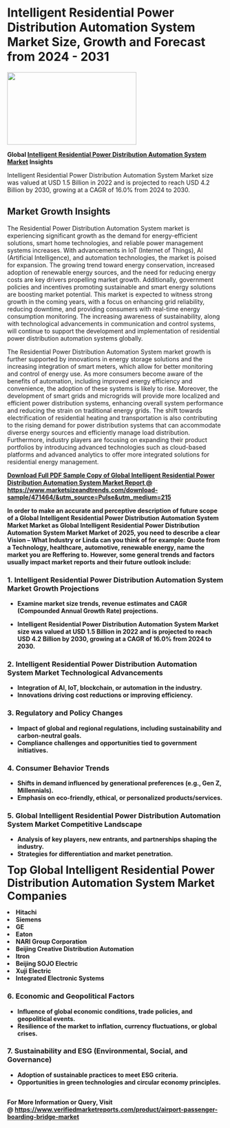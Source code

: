 <H1>Intelligent Residential Power Distribution Automation System Market Size, Growth and Forecast from 2024 - 2031</H1><img class="aligncenter size-medium wp-image-584254" src="https://thirdeyenews.in/wp-content/uploads/2024/09/Global-Market-Research-300x168.jpeg" alt="" width="300" height="168" /><p><strong>Global&nbsp;<a href="https://www.marketsizeandtrends.com/download-sample/471464/&amp;utm_source=Pulse&amp;utm_medium=215">Intelligent Residential Power Distribution Automation System Market</a> Insights</strong></p><p>Intelligent Residential Power Distribution Automation System Market size was valued at USD 1.5 Billion in 2022 and is projected to reach USD 4.2 Billion by 2030, growing at a CAGR of 16.0% from 2024 to 2030.</p><p><h2>Market Growth Insights</h2> <p>The Residential Power Distribution Automation System market is experiencing significant growth as the demand for energy-efficient solutions, smart home technologies, and reliable power management systems increases. With advancements in IoT (Internet of Things), AI (Artificial Intelligence), and automation technologies, the market is poised for expansion. The growing trend toward energy conservation, increased adoption of renewable energy sources, and the need for reducing energy costs are key drivers propelling market growth. Additionally, government policies and incentives promoting sustainable and smart energy solutions are boosting market potential. This market is expected to witness strong growth in the coming years, with a focus on enhancing grid reliability, reducing downtime, and providing consumers with real-time energy consumption monitoring. The increasing awareness of sustainability, along with technological advancements in communication and control systems, will continue to support the development and implementation of residential power distribution automation systems globally.</p> <p><strong><a href="#"></a></strong></p> <p>The Residential Power Distribution Automation System market growth is further supported by innovations in energy storage solutions and the increasing integration of smart meters, which allow for better monitoring and control of energy use. As more consumers become aware of the benefits of automation, including improved energy efficiency and convenience, the adoption of these systems is likely to rise. Moreover, the development of smart grids and microgrids will provide more localized and efficient power distribution systems, enhancing overall system performance and reducing the strain on traditional energy grids. The shift towards electrification of residential heating and transportation is also contributing to the rising demand for power distribution systems that can accommodate diverse energy sources and efficiently manage load distribution. Furthermore, industry players are focusing on expanding their product portfolios by introducing advanced technologies such as cloud-based platforms and advanced analytics to offer more integrated solutions for residential energy management.</p> <p><strong><a href="#"></p><p><span class=""><strong>Download Full PDF Sample Copy of Global Intelligent Residential Power Distribution Automation System Market Report</strong> @ <a href="https://www.marketsizeandtrends.com/download-sample/471464/&amp;utm_source=Pulse&amp;utm_medium=215" target="_blank">https://www.marketsizeandtrends.com/download-sample/471464/&amp;utm_source=Pulse&amp;utm_medium=215</a></span></p><p>In order to make an accurate and perceptive description of future scope of a Global&nbsp;Intelligent Residential Power Distribution Automation System Market Market as Global&nbsp;Intelligent Residential Power Distribution Automation System Market Market of 2025, you need to describe a clear Vision &ndash; What Industry or Linda can you think of for example: Quote from a Technology, healthcare, automotive, renewable energy, name the market you are Reffering to. However, some general trends and factors usually impact market reports and their future outlook include:</p><h3>1.&nbsp;<strong>Intelligent Residential Power Distribution Automation System Market Growth Projections</strong></h3><ul><li>Examine market size trends, revenue estimates and CAGR (Compounded Annual Growth Rate) projections.</li><li><p>Intelligent Residential Power Distribution Automation System Market size was valued at USD 1.5 Billion in 2022 and is projected to reach USD 4.2 Billion by 2030, growing at a CAGR of 16.0% from 2024 to 2030.</p></li></ul><h3>2.&nbsp;<strong>Intelligent Residential Power Distribution Automation System Market Technological Advancements</strong></h3><ul><li>Integration of AI, IoT, blockchain, or automation in the industry.</li><li>Innovations driving cost reductions or improving efficiency.</li></ul><h3>3.&nbsp;<strong>Regulatory and Policy Changes</strong></h3><ul><li>Impact of global and regional regulations, including sustainability and carbon-neutral goals.</li><li>Compliance challenges and opportunities tied to government initiatives.</li></ul><h3>4.&nbsp;<strong>Consumer Behavior Trends</strong></h3><ul><li>Shifts in demand influenced by generational preferences (e.g., Gen Z, Millennials).</li><li>Emphasis on eco-friendly, ethical, or personalized products/services.</li></ul><h3>5.&nbsp;<strong>Global Intelligent Residential Power Distribution Automation System Market Competitive Landscape</strong></h3><ul><li>Analysis of key players, new entrants, and partnerships shaping the industry.</li><li>Strategies for differentiation and market penetration.</li></ul><p data-pm-slice="1 1 []"><span style="color: inherit; font-family: inherit; font-size: 25px;">Top Global Intelligent Residential Power Distribution Automation System Market Companies</span></p><div class="" data-test-id=""><p><li>Hitachi</li><li> Siemens</li><li> GE</li><li> Eaton</li><li> NARI Group Corporation</li><li> Beijing Creative Distribution Automation</li><li> Itron</li><li> Beijing SOJO Electric</li><li> Xuji Electric</li><li> Integrated Electronic Systems</li></p></div><h3>6.&nbsp;<strong>Economic and Geopolitical Factors</strong></h3><ul><li>Influence of global economic conditions, trade policies, and geopolitical events.</li><li>Resilience of the market to inflation, currency fluctuations, or global crises.</li></ul><h3>7.&nbsp;<strong>Sustainability and ESG (Environmental, Social, and Governance)</strong></h3><ul><li>Adoption of sustainable practices to meet ESG criteria.</li><li>Opportunities in green technologies and circular economy principles.</li></ul><h2><strong style="font-size: 14px;">For More Information or Query, Visit @&nbsp;</strong><a style="background-color: #ffffff; font-size: 14px;" href="https://www.marketsizeandtrends.com/report/intelligent-residential-power-distribution-automation-system-market/" target="_blank">https://www.verifiedmarketreports.com/product/airport-passenger-boarding-bridge-market</a></h2>
